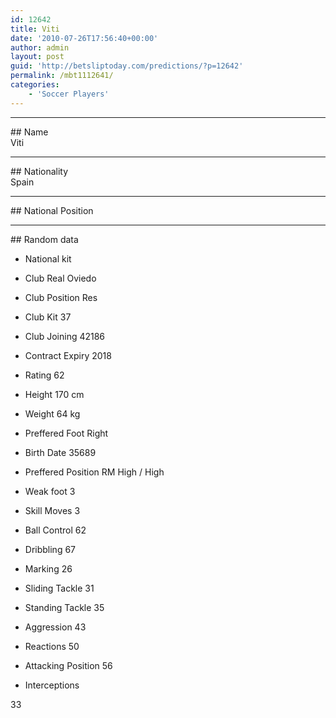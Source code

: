 ```yaml
---
id: 12642
title: Viti
date: '2010-07-26T17:56:40+00:00'
author: admin
layout: post
guid: 'http://betsliptoday.com/predictions/?p=12642'
permalink: /mbt1112641/
categories:
    - 'Soccer Players'
---
```


- - - - - -

\## Name  
 Viti

- - - - - -

\## Nationality  
 Spain

- - - - - -

\## National Position

- - - - - -

\## Random data

- National kit
- Club
 Real Oviedo

- Club Position
 Res

- Club Kit
 37

- Club Joining
 42186

- Contract Expiry
 2018

- Rating
 62

- Height
 170 cm

- Weight
 64 kg

- Preffered Foot
 Right

- Birth Date
 35689

- Preffered Position
 RM High / High

- Weak foot
 3

- Skill Moves
 3

- Ball Control
 62

- Dribbling
 67

- Marking
 26

- Sliding Tackle
 31

- Standing Tackle
 35

- Aggression
 43

- Reactions
 50

- Attacking Position
 56

- Interceptions

 33